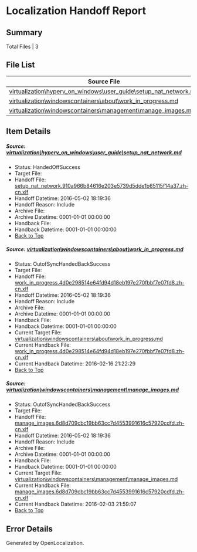 # <a name='report-top'></a> Localization Handoff Report

## Summary
 Total Files | 3

## File List
 Source File | Status | Details 
 ----------- | ------ | ------- 
 [virtualization\hyperv_on_windows\user_guide\setup_nat_network.md](https://github.com/Microsoft/Virtualization-Documentation-Private/blob/1f8f50aa630ac3a5c92185bceaa232735cc8db4c/virtualization/hyperv_on_windows/user_guide/setup_nat_network.md) | HandedOffSuccess | [Details](#84529e2f24986ea1fa91fa594554b01b200c4899204)
 [virtualization\windowscontainers\about\work_in_progress.md](https://github.com/Microsoft/Virtualization-Documentation-Private/blob/991a35bd221e3427492f40043a09499178ffb493/virtualization/windowscontainers/about/work_in_progress.md) | OutofSyncHandedBackSuccess | [Details](#9b9b61b4d479de30e88c56825d4528b75f942021221)
 [virtualization\windowscontainers\management\manage_images.md](https://github.com/Microsoft/Virtualization-Documentation-Private/blob/6b3ed1af770a04f7b05aa50337061d03b1046fbd/virtualization/windowscontainers/management/manage_images.md) | OutofSyncHandedBackSuccess | [Details](#a9c4307099158a6e548dcca15edba3bd9bd6b222253)

## Item Details
##### <a name='84529e2f24986ea1fa91fa594554b01b200c4899204'></a> Source: [virtualization\hyperv_on_windows\user_guide\setup_nat_network.md](https://github.com/Microsoft/Virtualization-Documentation-Private/blob/1f8f50aa630ac3a5c92185bceaa232735cc8db4c/virtualization/hyperv_on_windows/user_guide/setup_nat_network.md)
* Status: HandedOffSuccess
* Target File: 
* Handoff File: [setup_nat_network.910a966b84616e203e5739d5dde1b65115f14a37.zh-cn.xlf](https://github.com/Microsoft/Virtualization-Documentation-Private.handoff/blob/22ab4a5c97d6b80ae080bf4447b2eb3d672f5dfc/ol-handoff/Microsoft/Virtualization-Documentation-Private.zh-cn/live/setup_nat_network.910a966b84616e203e5739d5dde1b65115f14a37.zh-cn.xlf)
* Handoff Datetime: 2016-05-02 18:19:36
* Handoff Reason: Include
* Archive File: 
* Archive Datetime: 0001-01-01 00:00:00
* Handback File: 
* Handback Datetime: 0001-01-01 00:00:00
* [Back to Top](#report-top)

##### <a name='9b9b61b4d479de30e88c56825d4528b75f942021221'></a> Source: [virtualization\windowscontainers\about\work_in_progress.md](https://github.com/Microsoft/Virtualization-Documentation-Private/blob/991a35bd221e3427492f40043a09499178ffb493/virtualization/windowscontainers/about/work_in_progress.md)
* Status: OutofSyncHandedBackSuccess
* Target File: 
* Handoff File: [work_in_progress.4d0e298514e64fd94d18eb197e270fbbf7e07fd8.zh-cn.xlf](https://github.com/Microsoft/Virtualization-Documentation-Private.handoff/blob/22ab4a5c97d6b80ae080bf4447b2eb3d672f5dfc/ol-handoff/Microsoft/Virtualization-Documentation-Private.zh-cn/live/work_in_progress.4d0e298514e64fd94d18eb197e270fbbf7e07fd8.zh-cn.xlf)
* Handoff Datetime: 2016-05-02 18:19:36
* Handoff Reason: Include
* Archive File: 
* Archive Datetime: 0001-01-01 00:00:00
* Handback File: 
* Handback Datetime: 0001-01-01 00:00:00
* Current Target File: [virtualization\windowscontainers\about\work_in_progress.md](https://github.com/Microsoft/Virtualization-Documentation-Private.zh-cn/blob/a0a05658a2246bab7ec525f6481507c82382eeb6/virtualization/windowscontainers/about/work_in_progress.md)
* Current Handback File: [work_in_progress.4d0e298514e64fd94d18eb197e270fbbf7e07fd8.zh-cn.xlf](https://github.com/Microsoft/Virtualization-Documentation-Private.handback/blob/a4b204157e24378d379f8e73e4d892560fed24de/ol-handback/Microsoft/Virtualization-Documentation-Private.zh-cn/live/work_in_progress.4d0e298514e64fd94d18eb197e270fbbf7e07fd8.zh-cn.xlf)
* Current Handback Datetime: 2016-02-16 21:22:29
* [Back to Top](#report-top)

##### <a name='a9c4307099158a6e548dcca15edba3bd9bd6b222253'></a> Source: [virtualization\windowscontainers\management\manage_images.md](https://github.com/Microsoft/Virtualization-Documentation-Private/blob/6b3ed1af770a04f7b05aa50337061d03b1046fbd/virtualization/windowscontainers/management/manage_images.md)
* Status: OutofSyncHandedBackSuccess
* Target File: 
* Handoff File: [manage_images.6d8d709cbc19bb63cc7d4553991616c57920cdfd.zh-cn.xlf](https://github.com/Microsoft/Virtualization-Documentation-Private.handoff/blob/22ab4a5c97d6b80ae080bf4447b2eb3d672f5dfc/ol-handoff/Microsoft/Virtualization-Documentation-Private.zh-cn/live/manage_images.6d8d709cbc19bb63cc7d4553991616c57920cdfd.zh-cn.xlf)
* Handoff Datetime: 2016-05-02 18:19:36
* Handoff Reason: Include
* Archive File: 
* Archive Datetime: 0001-01-01 00:00:00
* Handback File: 
* Handback Datetime: 0001-01-01 00:00:00
* Current Target File: [virtualization\windowscontainers\management\manage_images.md](https://github.com/Microsoft/Virtualization-Documentation-Private.zh-cn/blob/ae7e805e2efbc8a18c140181f584a7896808db7e/virtualization/windowscontainers/management/manage_images.md)
* Current Handback File: [manage_images.6d8d709cbc19bb63cc7d4553991616c57920cdfd.zh-cn.xlf](https://github.com/Microsoft/Virtualization-Documentation-Private.handback/blob/e0c02c05ed981048559a0f52e28f07afff1979ef/ol-handback/Microsoft/Virtualization-Documentation-Private.zh-cn/live/manage_images.6d8d709cbc19bb63cc7d4553991616c57920cdfd.zh-cn.xlf)
* Current Handback Datetime: 2016-02-03 21:59:07
* [Back to Top](#report-top)


## Error Details

Generated by OpenLocalization.
